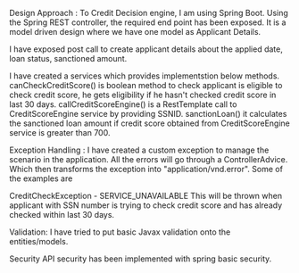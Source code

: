 Design Approach : 
To Credit Decision engine, I am using Spring Boot. Using the Spring REST controller, the required end point has been exposed. It is a model driven design where we have one model as Applicant Details.

I have exposed post call to create applicant details about the applied date, loan status, sanctioned amount. 

I have created a services which provides implementstion below methods.
canCheckCreditScore() is boolean method to check applicant is eligible to check credit score, he gets eligibility if he hasn't checked credit score in last 30 days.
callCreditScoreEngine() is a RestTemplate call to CreditScoreEngine service by providing SSNID.
sanctionLoan() it calculates the sanctioned loan amount if credit score obtained from CreditScoreEngine service is greater than 700.

Exception Handling : 
I have created a custom exception to manage the scenario in the application. All the errors will go through a ControllerAdvice. Which then transforms the exception into "application/vnd.error". Some of the examples are

CreditCheckException - SERVICE_UNAVAILABLE
This will be thrown when applicant with SSN number is trying to check credit score and has already checked within last 30 days.


Validation:
I have tried to put basic Javax validation onto the entities/models.


Security
API security has been implemented with spring basic security.



